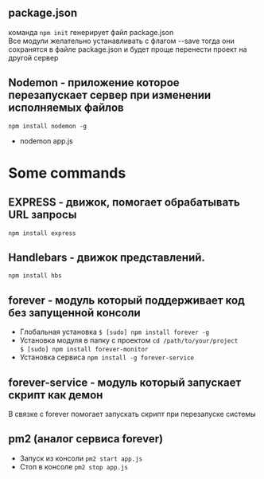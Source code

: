 package.json
-

команда `npm init` генерирует файл package.json  
Все модули желательно устанавливать с флагом --save
тогда они сохранятся в файле package.json 
и будет проще перенести проект на другой сервер

## Nodemon - приложение которое перезапускает сервер при изменении исполняемых файлов

`npm install nodemon -g`
* nodemon app.js

# Some commands

## EXPRESS - движок, помогает обрабатывать URL запросы
`npm install express`

## Handlebars - движок представлений. 
`npm install hbs`

## forever - модуль который поддерживает код без запущенной консоли
* Глобальная установка
`$ [sudo] npm install forever -g`
* Установка модуля в папку с проектом
`cd /path/to/your/project`  
`$ [sudo] npm install forever-monitor`
* Установка сервиса 
`npm install -g forever-service`

## forever-service - модуль который запускает скрипт как демон

В связке с forever помогает запускать скрипт при перезапуске системы
  
## pm2 (аналог сервиса forever)
* Запуск из консоли
`pm2 start app.js`
* Стоп в консоле
`pm2 stop app.js`
